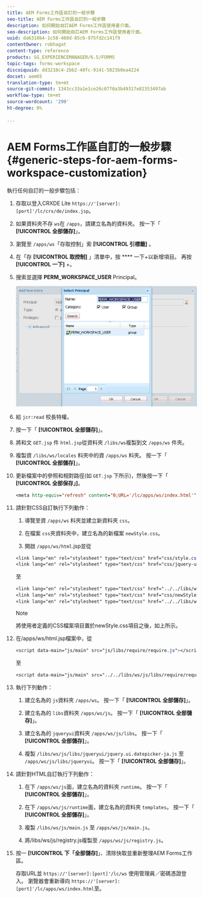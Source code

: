 ```yaml
---
title: AEM Forms工作區自訂的一般步驟
seo-title: AEM Forms工作區自訂的一般步驟
description: 如何開始自訂AEM Forms工作區使用者介面。
seo-description: 如何開始自訂AEM Forms工作區使用者介面。
uuid: da6310b4-1c58-468d-85c6-975fd2c141f9
contentOwner: robhagat
content-type: reference
products: SG_EXPERIENCEMANAGER/6.5/FORMS
topic-tags: forms-workspace
discoiquuid: dd3218c4-2bb2-40fc-9141-5823b0ea4224
docset: aem65
translation-type: tm+mt
source-git-commit: 1343cc33a1e1ce26c0770a3b49317e82353497ab
workflow-type: tm+mt
source-wordcount: '299'
ht-degree: 0%

---
```



# AEM Forms工作區自訂的一般步驟{#generic-steps-for-aem-forms-workspace-customization}

執行任何自訂的一般步驟包括：

1. 存取以登入CRXDE Lite `https://'[server]:[port]'/lc/crx/de/index.jsp`。
1. 如果資料夾不存 `ws`在 `/apps`，請建立名為的資料夾。 按一下「 **[!UICONTROL 全部儲存]**」。
1. 瀏覽至 `/apps/ws`「存取控制」索 **[!UICONTROL 引標籤]** 。
1. 在「存 **[!UICONTROL 取控制]** 」清單中，按 **** 一下+以新增項目。 再按 **[!UICONTROL 一下]** +。
1. 搜索並選擇 **PERM_WORKSPACE_USER** Principal。

   ![選擇「PERM_WORKSPACE_USER承擔者」作為定制HTML工作區的一般步驟的一部分](assets/perm_workspace_user.png)

1. 給 `jcr:read` 校長特權。
1. 按一下「 **[!UICONTROL 全部儲存]**」。
1. 將和文 `GET.jsp` 件 `html.jsp`從資料夾 `/libs/ws`複製到文 `/apps/ws` 件夾。
1. 複製資 `/libs/ws/locales` 料夾中的資 `/apps/ws` 料夾。 按一下「 **[!UICONTROL 全部儲存]**」。
1. 更新檔案中的參照和相對路徑(如 `GET.jsp` 下所示)，然後按一下「 **[!UICONTROL 全部保存」]**。

   ```jsp
   <meta http-equiv="refresh" content="0;URL='/lc/apps/ws/index.html'" />
   ```

1. 請針對CSS自訂執行下列動作：

   1. 導覽至資 `/apps/ws` 料夾並建立新資料夾 `css`。

   1. 在檔案 `css`夾資料夾中，建立名為的新檔案 `newStyle.css`。

   1. 開啟 `/apps/ws/html`.jsp並從

   ```css
   <link lang="en" rel="stylesheet" type="text/css" href="css/style.css" />
   <link lang="en" rel="stylesheet" type="text/css" href="css/jquery-ui.css"/>
   ```

   至

   ```css
   <link lang="en" rel="stylesheet" type="text/css" href="../../libs/ws/css/style.css" />
   <link lang="en" rel="stylesheet" type="text/css" href="css/newStyle.css" />
   <link lang="en" rel="stylesheet" type="text/css" href="../../libs/ws/css/jquery-ui.css"/>
   ```

   >[!NOTE]
   >
   >將使用者定義的CSS檔案項目置於newStyle.css項目之後，如上所示。

1. 在/apps/ws/html.jsp檔案中，從

   ```css
   <script data-main="js/main" src="js/libs/require/require.js"></script>
   ```

   至

   ```css
   <script data-main="js/main" src="../../libs/ws/js/libs/require/require.js"></script>
   ```

1. 執行下列動作：

   1. 建立名為的 `js`資料夾 `/apps/ws`。 按一下「 **[!UICONTROL 全部儲存]**」。

   1. 建立名為的 `libs`資料夾 `/apps/ws/js`。 按一下「 **[!UICONTROL 全部儲存]**」。

   1. 建立名為的 `jqueryui`資料夾 `/apps/ws/js/libs`。 按一下「 **[!UICONTROL 全部儲存]**」。

   1. 複製 `/libs/ws/js/libs/jqueryui/jquery.ui.datepicker-ja.js` 至 `/apps/ws/js/libs/jqueryui`。 按一下「 **[!UICONTROL 全部儲存]**」。

1. 請針對HTML自訂執行下列動作：

   1. 在下 `/apps/ws/js`面，建立名為的資料夾 `runtime`。 按一下「 **[!UICONTROL 全部儲存]**」。

   1. 在下 `/apps/ws/js/runtime`面，建立名為的資料夾 `templates`。 按一下「 **[!UICONTROL 全部儲存]**」。

   1. 複製 `/libs/ws/js/main.js` 至 `/apps/ws/js/main.js`。

   1. 將/libs/ws/js/registry.js複製至 `/apps/ws/js/registry.js`。

1. 按一 **[!UICONTROL 下「全部儲存]**」、清除快取並重新整理AEM Forms工作區。

   存取URL並 `https://'[server]:[port]'/lc/ws` 使用管理員／密碼憑證登入。 瀏覽器會重新導向 `https://'[server]:[port]'/lc/apps/ws/index.html`至。
